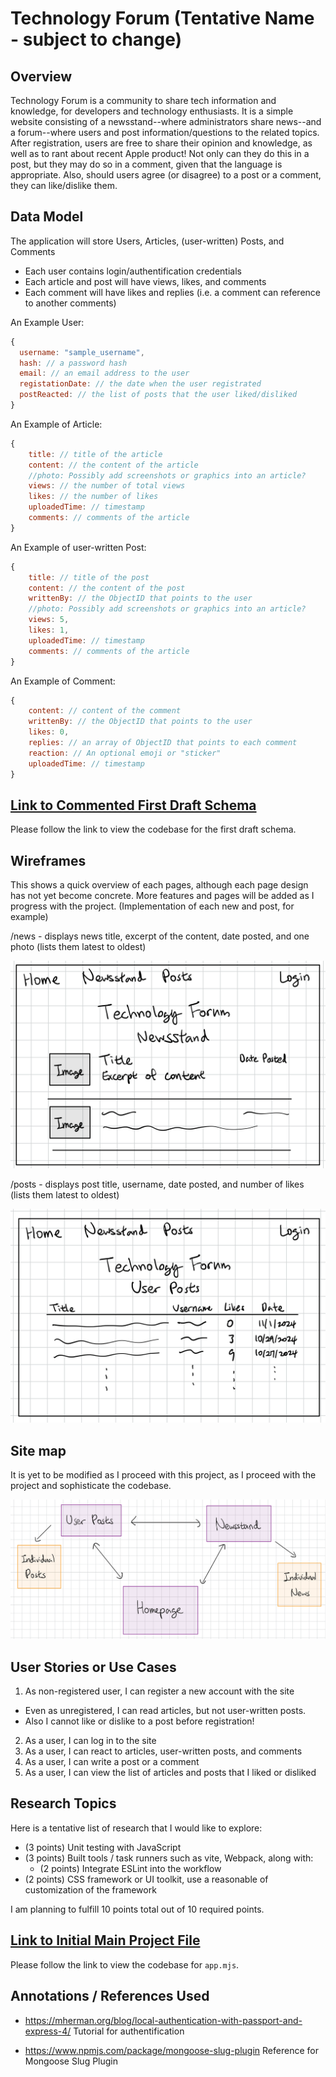# Technology Forum (Tentative Name - subject to change)

## Overview

Technology Forum is a community to share tech information and knowledge, for developers and technology enthusiasts. It is a simple website consisting of a newsstand--where administrators share news--and a forum--where users and post information/questions to the related topics. After registration, users are free to share their opinion and knowledge, as well as to rant about recent Apple product! Not only can they do this in a post, but they may do so in a comment, given that the language is appropriate. Also, should users agree (or disagree) to a post or a comment, they can like/dislike them.


## Data Model

The application will store Users, Articles, (user-written) Posts, and Comments

* Each user contains login/authentification credentials
* Each article and post will have views, likes, and comments
* Each comment will have likes and replies (i.e. a comment can reference to another comments)

An Example User:
```javascript
{
  username: "sample_username",
  hash: // a password hash
  email: // an email address to the user
  registationDate: // the date when the user registrated
  postReacted: // the list of posts that the user liked/disliked
}
```

An Example of Article:
```javascript
{
    title: // title of the article
    content: // the content of the article
    //photo: Possibly add screenshots or graphics into an article?
    views: // the number of total views
    likes: // the number of likes
    uploadedTime: // timestamp
    comments: // comments of the article
}
```

An Example of user-written Post:
```javascript
{
    title: // title of the post
    content: // the content of the post
    writtenBy: // the ObjectID that points to the user
    //photo: Possibly add screenshots or graphics into an article?
    views: 5,
    likes: 1,
    uploadedTime: // timestamp
    comments: // comments of the article
}
```

An Example of Comment:
```javascript
{
    content: // content of the comment
    writtenBy: // the ObjectID that points to the user
    likes: 0,
    replies: // an array of ObjectID that points to each comment
    reaction: // An optional emoji or "sticker"
    uploadedTime: // timestamp
}
```

## [Link to Commented First Draft Schema](db.mjs) 

Please follow the link to view the codebase for the first draft schema.

## Wireframes

This shows a quick overview of each pages, although each page design has not yet become concrete.
More features and pages will be added as I progress with the project.
(Implementation of each new and post, for example)

/news - displays news title, excerpt of the content, date posted, and one photo (lists them latest to oldest)

![newspage](documentation/newspage.png)

/posts - displays post title, username, date posted, and number of likes (lists them latest to oldest)

![postspage](documentation/postspage.png)

## Site map

It is yet to be modified as I proceed with this project, as I proceed with the project and sophisticate the codebase.

![sitemap](documentation/sitemap.png)

## User Stories or Use Cases

1. As non-registered user, I can register a new account with the site
  * Even as unregistered, I can read articles, but not user-written posts.
  * Also I cannot like or dislike to a post before registration!
2. As a user, I can log in to the site
3. As a user, I can react to articles, user-written posts, and comments
4. As a user, I can write a post or a comment
5. As a user, I can view the list of articles and posts that I liked or disliked

## Research Topics

Here is a tentative list of research that I would like to explore:

* (3 points) Unit testing with JavaScript
* (3 points) Built tools / task runners such as vite, Webpack, along with:
    * (2 points) Integrate ESLint into the workflow
* (2 points) CSS framework or UI toolkit, use a reasonable of customization of the framework

I am planning to fulfill 10 points total out of 10 required points.


## [Link to Initial Main Project File](app.mjs) 

Please follow the link to view the codebase for `app.mjs`.

## Annotations / References Used

* https://mherman.org/blog/local-authentication-with-passport-and-express-4/
  Tutorial for authentification

* https://www.npmjs.com/package/mongoose-slug-plugin
  Reference for Mongoose Slug Plugin
